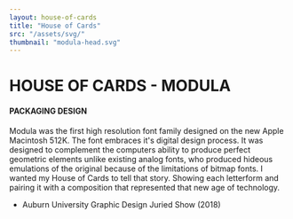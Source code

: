 ```yaml
---
layout: house-of-cards
title: "House of Cards"
src: "/assets/svg/"
thumbnail: "modula-head.svg"
---
```

# HOUSE OF CARDS - MODULA

#### PACKAGING DESIGN

Modula was the first high resolution font family designed on the new Apple Macintosh 512K. The font embraces it's digital design process. It was designed to complement the computers ability to produce perfect geometric elements unlike existing analog fonts, who produced hideous emulations of the original because of the limitations of bitmap fonts. I wanted my House of Cards to tell that story. Showing each letterform and pairing it with a composition that represented that new age of technology.

- Auburn University Graphic Design Juried Show (2018)
